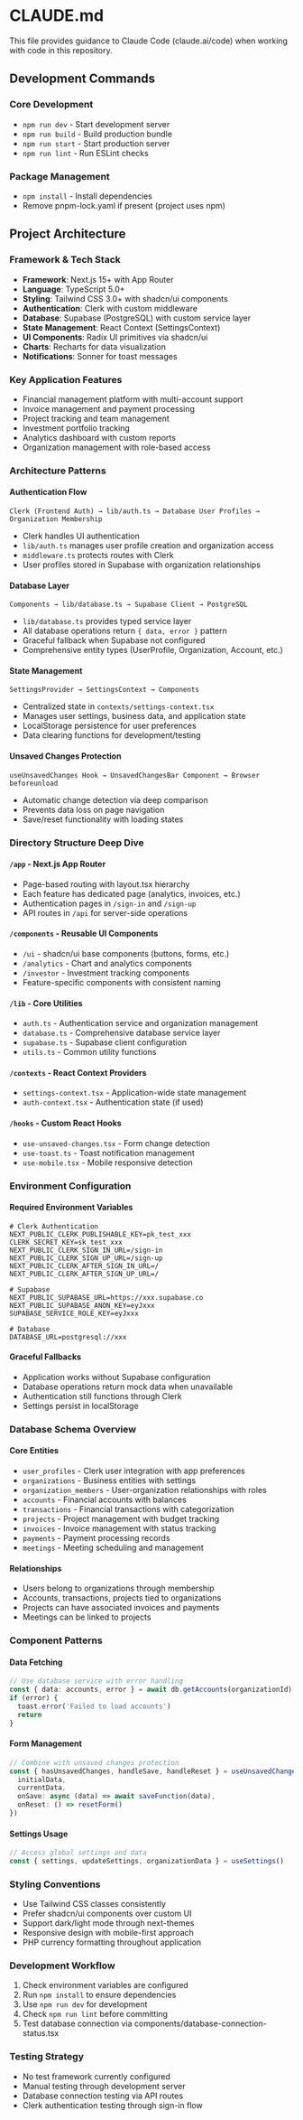 # CLAUDE.md

This file provides guidance to Claude Code (claude.ai/code) when working with code in this repository.

## Development Commands

### Core Development
- `npm run dev` - Start development server
- `npm run build` - Build production bundle
- `npm run start` - Start production server
- `npm run lint` - Run ESLint checks

### Package Management
- `npm install` - Install dependencies
- Remove pnpm-lock.yaml if present (project uses npm)

## Project Architecture

### Framework & Tech Stack
- **Framework**: Next.js 15+ with App Router
- **Language**: TypeScript 5.0+
- **Styling**: Tailwind CSS 3.0+ with shadcn/ui components
- **Authentication**: Clerk with custom middleware
- **Database**: Supabase (PostgreSQL) with custom service layer
- **State Management**: React Context (SettingsContext)
- **UI Components**: Radix UI primitives via shadcn/ui
- **Charts**: Recharts for data visualization
- **Notifications**: Sonner for toast messages

### Key Application Features
- Financial management platform with multi-account support
- Invoice management and payment processing
- Project tracking and team management
- Investment portfolio tracking
- Analytics dashboard with custom reports
- Organization management with role-based access

### Architecture Patterns

#### Authentication Flow
```
Clerk (Frontend Auth) → lib/auth.ts → Database User Profiles → Organization Membership
```
- Clerk handles UI authentication
- `lib/auth.ts` manages user profile creation and organization access
- `middleware.ts` protects routes with Clerk
- User profiles stored in Supabase with organization relationships

#### Database Layer
```
Components → lib/database.ts → Supabase Client → PostgreSQL
```
- `lib/database.ts` provides typed service layer
- All database operations return `{ data, error }` pattern
- Graceful fallback when Supabase not configured
- Comprehensive entity types (UserProfile, Organization, Account, etc.)

#### State Management
```
SettingsProvider → SettingsContext → Components
```
- Centralized state in `contexts/settings-context.tsx`
- Manages user settings, business data, and application state
- LocalStorage persistence for user preferences
- Data clearing functions for development/testing

#### Unsaved Changes Protection
```
useUnsavedChanges Hook → UnsavedChangesBar Component → Browser beforeunload
```
- Automatic change detection via deep comparison
- Prevents data loss on page navigation
- Save/reset functionality with loading states

### Directory Structure Deep Dive

#### `/app` - Next.js App Router
- Page-based routing with layout.tsx hierarchy
- Each feature has dedicated page (analytics, invoices, etc.)
- Authentication pages in `/sign-in` and `/sign-up`
- API routes in `/api` for server-side operations

#### `/components` - Reusable UI Components
- `/ui` - shadcn/ui base components (buttons, forms, etc.)
- `/analytics` - Chart and analytics components
- `/investor` - Investment tracking components
- Feature-specific components with consistent naming

#### `/lib` - Core Utilities
- `auth.ts` - Authentication service and organization management
- `database.ts` - Comprehensive database service layer
- `supabase.ts` - Supabase client configuration
- `utils.ts` - Common utility functions

#### `/contexts` - React Context Providers
- `settings-context.tsx` - Application-wide state management
- `auth-context.tsx` - Authentication state (if used)

#### `/hooks` - Custom React Hooks
- `use-unsaved-changes.tsx` - Form change detection
- `use-toast.ts` - Toast notification management
- `use-mobile.tsx` - Mobile responsive detection

### Environment Configuration

#### Required Environment Variables
```env
# Clerk Authentication
NEXT_PUBLIC_CLERK_PUBLISHABLE_KEY=pk_test_xxx
CLERK_SECRET_KEY=sk_test_xxx
NEXT_PUBLIC_CLERK_SIGN_IN_URL=/sign-in
NEXT_PUBLIC_CLERK_SIGN_UP_URL=/sign-up
NEXT_PUBLIC_CLERK_AFTER_SIGN_IN_URL=/
NEXT_PUBLIC_CLERK_AFTER_SIGN_UP_URL=/

# Supabase
NEXT_PUBLIC_SUPABASE_URL=https://xxx.supabase.co
NEXT_PUBLIC_SUPABASE_ANON_KEY=eyJxxx
SUPABASE_SERVICE_ROLE_KEY=eyJxxx

# Database
DATABASE_URL=postgresql://xxx
```

#### Graceful Fallbacks
- Application works without Supabase configuration
- Database operations return mock data when unavailable
- Authentication still functions through Clerk
- Settings persist in localStorage

### Database Schema Overview

#### Core Entities
- `user_profiles` - Clerk user integration with app preferences
- `organizations` - Business entities with settings
- `organization_members` - User-organization relationships with roles
- `accounts` - Financial accounts with balances
- `transactions` - Financial transactions with categorization
- `projects` - Project management with budget tracking
- `invoices` - Invoice management with status tracking
- `payments` - Payment processing records
- `meetings` - Meeting scheduling and management

#### Relationships
- Users belong to organizations through membership
- Accounts, transactions, projects tied to organizations
- Projects can have associated invoices and payments
- Meetings can be linked to projects

### Component Patterns

#### Data Fetching
```typescript
// Use database service with error handling
const { data: accounts, error } = await db.getAccounts(organizationId)
if (error) {
  toast.error('Failed to load accounts')
  return
}
```

#### Form Management
```typescript
// Combine with unsaved changes protection
const { hasUnsavedChanges, handleSave, handleReset } = useUnsavedChanges({
  initialData,
  currentData,
  onSave: async (data) => await saveFunction(data),
  onReset: () => resetForm()
})
```

#### Settings Usage
```typescript
// Access global settings and data
const { settings, updateSettings, organizationData } = useSettings()
```

### Styling Conventions
- Use Tailwind CSS classes consistently
- Prefer shadcn/ui components over custom UI
- Support dark/light mode through next-themes
- Responsive design with mobile-first approach
- PHP currency formatting throughout application

### Development Workflow
1. Check environment variables are configured
2. Run `npm install` to ensure dependencies
3. Use `npm run dev` for development
4. Check `npm run lint` before committing
5. Test database connection via components/database-connection-status.tsx

### Testing Strategy
- No test framework currently configured
- Manual testing through development server
- Database connection testing via API routes
- Clerk authentication testing through sign-in flow